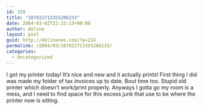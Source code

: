 ```yaml
---
id: 329
title: "107822713355206233"
date: 2004-03-02T22:32:13+00:00
author: deline
layout: post
guid: http://delineneo.com/?p=214
permalink: /2004/03/107822713355206233/
categories:
  - Uncategorized
---
```

I got my printer today! It&#8217;s nice and new and it actually prints! First thing I did was made my folder of tax invoices up to date. Bout time too. Stupid old printer which doesn&#8217;t work/print properly. Anyways I gotta go my room is a mess, and I need to find space for this excess junk that use to be where the printer now is sitting.